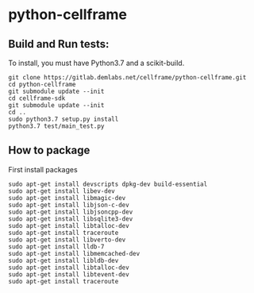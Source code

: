 # python-cellframe

## Build and Run tests:
To install, you must have Python3.7 and a scikit-build.
```
git clone https://gitlab.demlabs.net/cellframe/python-cellframe.git
cd python-cellframe
git submodule update --init 
cd cellframe-sdk
git submodule update --init
cd ..
sudo python3.7 setup.py install
python3.7 test/main_test.py
```

## How to package 
First install packages 
```
sudo apt-get install devscripts dpkg-dev build-essential
sudo apt-get install libev-dev
sudo apt-get install libmagic-dev
sudo apt-get install libjson-c-dev
sudo apt-get install libjsoncpp-dev
sudo apt-get install libsqlite3-dev
sudo apt-get install libtalloc-dev
sudo apt-get install traceroute
sudo apt-get install libverto-dev
sudo apt-get install lldb-7
sudo apt-get install libmemcached-dev
sudo apt-get install libldb-dev
sudo apt-get install libtalloc-dev
sudo apt-get install libtevent-dev
sudo apt-get install traceroute

```